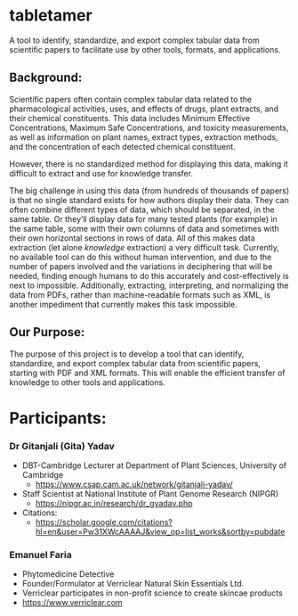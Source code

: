 # tabletamer
A tool to identify, standardize, and export complex tabular data from scientific papers to facilitate use by other tools, formats, and applications.

## Background:
Scientific papers often contain complex tabular data related to the pharmacological activities, uses, and effects of drugs, plant extracts, and their chemical constituents. This data includes Minimum Effective Concentrations, Maximum Safe Concentrations, and toxicity measurements, as well as information on plant names, extract types, extraction methods, and the concentration of each detected chemical constituent. 

However, there is no standardized method for displaying this data, making it difficult to extract and use for knowledge transfer.

The big challenge in using this data (from hundreds of thousands of papers) is that no single standard exists for how authors display their data. They can often combine different types of data, which should be separated, in the same table. Or they’ll display data for many tested plants (for example) in the same table, some with their own columns of data and sometimes with their own horizontal sections in rows of data. All of this makes data extraction (let alone *knowledge* extraction) a very difficult task. Currently, no available tool can do this without human intervention, and due to the number of papers involved and the variations in deciphering that will be needed, finding enough humans to do this accurately and cost-effectively is next to impossible. Additionally, extracting, interpreting, and normalizing the data from PDFs, rather than machine-readable formats such as XML, is another impediment that currently makes this task impossible.

## Our Purpose:
The purpose of this project is to develop a tool that can identify, standardize, and export complex tabular data from scientific papers, starting with PDF and XML formats. This will enable the efficient transfer of knowledge to other tools and applications.

# Participants:

### Dr Gitanjali (Gita) Yadav
- DBT-Cambridge Lecturer at Department of Plant Sciences, University of Cambridge
	- https://www.csap.cam.ac.uk/network/gitanjali-yadav/
- Staff Scientist at National Institute of Plant Genome Research (NIPGR)
	- https://nipgr.ac.in/research/dr_gyadav.php
- Citations:
	- https://scholar.google.com/citations?hl=en&user=Pw31XWcAAAAJ&view_op=list_works&sortby=pubdate

### Emanuel Faria
- Phytomedicine Detective
- Founder/Formulator at Verriclear Natural Skin Essentials Ltd.
- Verriclear participates in non-profit science to create skincae products 
- 	https://www.verriclear.com
